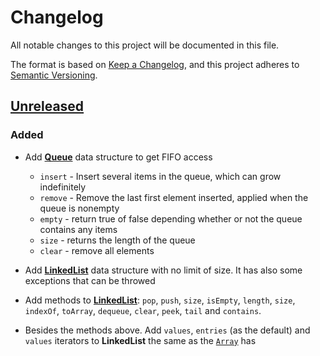 # Changelog

All notable changes to this project will be documented in this file.

The format is based on [Keep a Changelog](https://keepachangelog.com/en/1.0.0/),
and this project adheres to [Semantic Versioning](https://semver.org/spec/v2.0.0.html).

## [Unreleased]

### Added

- Add [**Queue**](src/queue.ts) data structure to get FIFO access

  - `insert` - Insert several items in the queue, which can grow indefinitely
  - `remove` - Remove the last first element inserted, applied when the queue is nonempty
  - `empty` - return true of false depending whether or not the queue contains any items
  - `size` - returns the length of the queue
  - `clear` - remove all elements

- Add [**LinkedList**](src/list/list.ts) data structure with no limit of size. It has also some exceptions that can be throwed
- Add methods to [**LinkedList**](src/list/list.ts): `pop`, `push`, `size`, `isEmpty`, `length`, `size`, `indexOf`, `toArray`, `dequeue`, `clear`, `peek`, `tail` and `contains`.
- Besides the methods above. Add `values`, `entries` (as the default) and `values` iterators to **LinkedList** the same as the [`Array`](https://developer.mozilla.org/en-US/docs/Web/JavaScript/Reference/Global_Objects/array) has

[unreleased]: https://github.com/pherval/elementary-js-structures/compare/v0.1.0...HEAD
[0.1.0]: https://github.com/pherval/elementary-js-structures/releases/tag/v0.1.0
